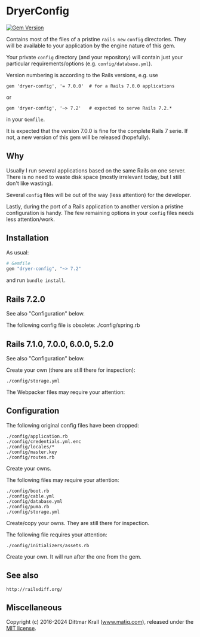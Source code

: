 # DryerConfig

[![Gem Version](https://badge.fury.io/rb/dryer-config.png)](http://badge.fury.io/rb/dryer-config)

Contains most of the files of a pristine `rails new` `config` directories.
They will be available to your application by
the engine nature of this gem.

Your private `config` directory (and your repository)
will contain just your particular requirements/options
(e.g. `config/database.yml`).

Version numbering is according to the Rails versions, e.g. use

    gem 'dryer-config', '= 7.0.0'  # for a Rails 7.0.0 applications

or

    gem 'dryer-config', '~> 7.2'   # expected to serve Rails 7.2.*

in your `Gemfile`.

It is expected that the version 7.0.0 is fine for the
complete Rails 7 serie.
If not, a new version of this gem will be released (hopefully).

## Why

Usually I run several applications based on the same Rails on one server.
There is no need to waste disk space (mostly irrelevant today,
but I still don't like wasting).

Several `config` files will be out of the way (less attention)
for the developer.

Lastly, during the port of a Rails application to another version
a pristine configuration is handy.
The few remaining options in your `config` files needs
less attention/work.

## Installation

As usual:
```ruby
# Gemfile
gem "dryer-config", "~> 7.2"
```
and run `bundle install`.

## Rails 7.2.0

See also "Configuration" below.

The following config file is obsolete:
    ./config/spring.rb

## Rails 7.1.0, 7.0.0, 6.0.0, 5.2.0

See also "Configuration" below.

Create your own (there are still there for inspection):

    ./config/storage.yml

The Webpacker files may require your attention:

Configuration
-------------

The following original config files have been dropped:

    ./config/application.rb
    ./config/credentials.yml.enc
    ./config/locales/*
    ./config/master.key
    ./config/routes.rb

Create your owns.

The following files may require your attention:

    ./config/boot.rb
    ./config/cable.yml
    ./config/database.yml
    ./config/puma.rb
    ./config/storage.yml

Create/copy your owns. They are still there for inspection.

The following file requires your attention:

    ./config/initializers/assets.rb

Create your own. It will run after the one from the gem.

## See also

    http://railsdiff.org/

## Miscellaneous

Copyright (c) 2016-2024 Dittmar Krall (www.matiq.com),
released under the [MIT license](https://opensource.org/licenses/MIT).
